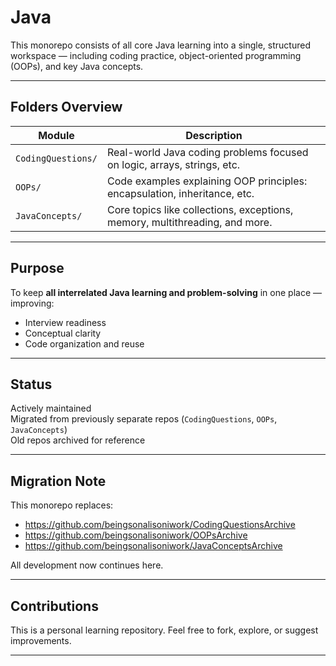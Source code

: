 # Java

This monorepo consists of all core Java learning into a single, structured workspace — including coding practice, object-oriented programming (OOPs), and key Java concepts.

---

## Folders Overview

| Module              | Description                                                                 |
|---------------------|-----------------------------------------------------------------------------|
| `CodingQuestions/`  | Real-world Java coding problems focused on logic, arrays, strings, etc.     |
| `OOPs/`             | Code examples explaining OOP principles: encapsulation, inheritance, etc.   |
| `JavaConcepts/`     | Core topics like collections, exceptions, memory, multithreading, and more. |

---

## Purpose

To keep **all interrelated Java learning and problem-solving** in one place — improving:
- Interview readiness
- Conceptual clarity
- Code organization and reuse

---

## Status

Actively maintained  
Migrated from previously separate repos (`CodingQuestions`, `OOPs`, `JavaConcepts`)  
Old repos archived for reference

---

## Migration Note

This monorepo replaces:
- https://github.com/beingsonalisoniwork/CodingQuestionsArchive
- https://github.com/beingsonalisoniwork/OOPsArchive
- https://github.com/beingsonalisoniwork/JavaConceptsArchive

All development now continues here.

---

## Contributions

This is a personal learning repository. Feel free to fork, explore, or suggest improvements.

---